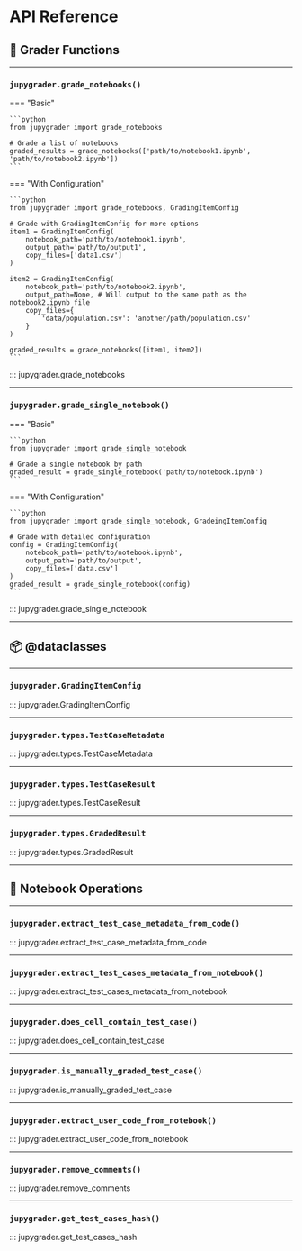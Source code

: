 # API Reference

## 📌 Grader Functions

---

### `jupygrader.grade_notebooks()`

=== "Basic"

    ```python
    from jupygrader import grade_notebooks

    # Grade a list of notebooks
    graded_results = grade_notebooks(['path/to/notebook1.ipynb', 'path/to/notebook2.ipynb'])
    ```

=== "With Configuration"

    ```python
    from jupygrader import grade_notebooks, GradingItemConfig

    # Grade with GradingItemConfig for more options
    item1 = GradingItemConfig(
        notebook_path='path/to/notebook1.ipynb',
        output_path='path/to/output1',
        copy_files=['data1.csv']
    )

    item2 = GradingItemConfig(
        notebook_path='path/to/notebook2.ipynb',
        output_path=None, # Will output to the same path as the notebook2.ipynb file
        copy_files={
            'data/population.csv': 'another/path/population.csv'
        }
    )

    graded_results = grade_notebooks([item1, item2])
    ```

::: jupygrader.grade_notebooks

---

### `jupygrader.grade_single_notebook()`

=== "Basic"

    ```python
    from jupygrader import grade_single_notebook

    # Grade a single notebook by path
    graded_result = grade_single_notebook('path/to/notebook.ipynb')
    ```

=== "With Configuration"

    ```python
    from jupygrader import grade_single_notebook, GradeingItemConfig

    # Grade with detailed configuration
    config = GradingItemConfig(
        notebook_path='path/to/notebook.ipynb',
        output_path='path/to/output',
        copy_files=['data.csv']
    )
    graded_result = grade_single_notebook(config)
    ```

::: jupygrader.grade_single_notebook

---

## 📦 @dataclasses

---

### `jupygrader.GradingItemConfig`

::: jupygrader.GradingItemConfig

---

### `jupygrader.types.TestCaseMetadata`

::: jupygrader.types.TestCaseMetadata

---

### `jupygrader.types.TestCaseResult`

::: jupygrader.types.TestCaseResult

---

### `jupygrader.types.GradedResult`

::: jupygrader.types.GradedResult

---

## 📌 Notebook Operations

---

### `jupygrader.extract_test_case_metadata_from_code()`

::: jupygrader.extract_test_case_metadata_from_code

---

### `jupygrader.extract_test_cases_metadata_from_notebook()`

::: jupygrader.extract_test_cases_metadata_from_notebook

---

### `jupygrader.does_cell_contain_test_case()`

::: jupygrader.does_cell_contain_test_case

---

### `jupygrader.is_manually_graded_test_case()`

::: jupygrader.is_manually_graded_test_case

---

### `jupygrader.extract_user_code_from_notebook()`

::: jupygrader.extract_user_code_from_notebook

---

### `jupygrader.remove_comments()`

::: jupygrader.remove_comments

---

### `jupygrader.get_test_cases_hash()`

::: jupygrader.get_test_cases_hash
